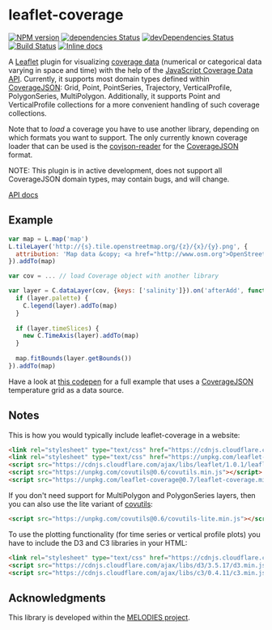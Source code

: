# leaflet-coverage

[![NPM version](http://img.shields.io/npm/v/leaflet-coverage.svg)](https://npmjs.org/package/leaflet-coverage) 
[![dependencies Status](https://david-dm.org/Reading-eScience-Centre/leaflet-coverage/status.svg)](https://david-dm.org/Reading-eScience-Centre/leaflet-coverage)
[![devDependencies Status](https://david-dm.org/Reading-eScience-Centre/leaflet-coverage/dev-status.svg)](https://david-dm.org/reading-escience-centre/leaflet-coverage?type=dev)
[![Build Status](https://travis-ci.org/Reading-eScience-Centre/leaflet-coverage.svg?branch=master)](https://travis-ci.org/Reading-eScience-Centre/leaflet-coverage)
[![Inline docs](http://inch-ci.org/github/Reading-eScience-Centre/leaflet-coverage.svg?branch=master)](http://inch-ci.org/github/Reading-eScience-Centre/leaflet-coverage)

A [Leaflet](http://leafletjs.com/) plugin for visualizing [coverage data](https://en.wikipedia.org/wiki/Coverage_data) (numerical or categorical data varying in space and time) with the help of the [JavaScript Coverage Data API](https://github.com/Reading-eScience-Centre/coverage-jsapi). Currently, it supports most domain types defined within [CoverageJSON](https://covjson.org):
Grid, Point, PointSeries, Trajectory, VerticalProfile, PolygonSeries, MultiPolygon. Additionally, it supports Point and VerticalProfile collections for a more convenient handling of such coverage collections.

Note that to *load* a coverage you have to use another library, depending on which formats you want to support. The only currently known coverage loader that can be used is the [covjson-reader](https://github.com/Reading-eScience-Centre/covjson-reader) for the [CoverageJSON](https://github.com/Reading-eScience-Centre/coveragejson) format.

NOTE: This plugin is in active development, does not support all CoverageJSON domain types, may contain bugs, and will change.

[API docs](https://doc.esdoc.org/github.com/Reading-eScience-Centre/leaflet-coverage/)

## Example

```js
var map = L.map('map')
L.tileLayer('http://{s}.tile.openstreetmap.org/{z}/{x}/{y}.png', {
  attribution: 'Map data &copy; <a href="http://www.osm.org">OpenStreetMap</a>'
}).addTo(map)

var cov = ... // load Coverage object with another library

var layer = C.dataLayer(cov, {keys: ['salinity']}).on('afterAdd', function(e) {
  if (layer.palette) {
    C.legend(layer).addTo(map)
  }
  
  if (layer.timeSlices) {
  	new C.TimeAxis(layer).addTo(map)
  }
  
  map.fitBounds(layer.getBounds())
}).addTo(map)
```

Have a look at [this codepen](http://codepen.io/letmaik/pen/OXgPXQ) for a full example that uses a [CoverageJSON](http://covjson.org) temperature grid as a data source.

## Notes

This is how you would typically include leaflet-coverage in a website:

```html
<link rel="stylesheet" type="text/css" href="https://cdnjs.cloudflare.com/ajax/libs/leaflet/1.0.1/leaflet.css">
<link rel="stylesheet" type="text/css" href="https://unpkg.com/leaflet-coverage@0.7/leaflet-coverage.css">
<script src="https://cdnjs.cloudflare.com/ajax/libs/leaflet/1.0.1/leaflet.js"></script>
<script src="https://unpkg.com/covutils@0.6/covutils.min.js"></script>
<script src="https://unpkg.com/leaflet-coverage@0.7/leaflet-coverage.min.js"></script>
```

If you don't need support for MultiPolygon and PolygonSeries layers, then you can also use the lite variant of [covutils](https://www.npmjs.com/package/covutils):

```html
<script src="https://unpkg.com/covutils@0.6/covutils-lite.min.js"></script>
```

To use the plotting functionality (for time series or vertical profile plots) you have to include the D3 and C3 libraries in your HTML:

```html
<link rel="stylesheet" type="text/css" href="https://cdnjs.cloudflare.com/ajax/libs/c3/0.4.11/c3.min.css">
<script src="https://cdnjs.cloudflare.com/ajax/libs/d3/3.5.17/d3.min.js"></script>
<script src="https://cdnjs.cloudflare.com/ajax/libs/c3/0.4.11/c3.min.js"></script>
```

## Acknowledgments

This library is developed within the [MELODIES project](http://www.melodiesproject.eu).
